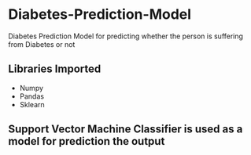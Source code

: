 # Diabetes-Prediction-Model
Diabetes Prediction Model for predicting whether the person is suffering from Diabetes or not

## Libraries Imported
- Numpy 
- Pandas
- Sklearn

## Support Vector Machine Classifier is used as a model for prediction the output
